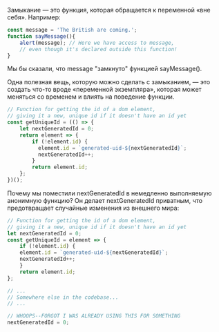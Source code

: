 Замыкание — это функция, которая обращается к переменной «вне себя». Например:

```javascript
const message = 'The British are coming.';
function sayMessage(){
    alert(message); // Here we have access to message,
    // even though it's declared outside this function!
}
```

Мы бы сказали, что message "замкнуто" функцией sayMessage().

Одна полезная вещь, которую можно сделать с замыканием, — это создать что-то вроде «переменной экземпляра», 
которая может меняться со временем и влиять на поведение функции.

```javascript
// Function for getting the id of a dom element,
// giving it a new, unique id if it doesn't have an id yet
const getUniqueId = (() => {
    let nextGeneratedId = 0;
    return element => {
        if (!element.id) {
          element.id = `generated-uid-${nextGeneratedId}`;
          nextGeneratedId++;
        }
        return element.id;
    };
})();
```

Почему мы поместили nextGeneratedId в немедленно выполняемую анонимную функцию? Он делает nextGeneratedId приватным, 
что предотвращает случайные изменения из внешнего мира:

```javascript
// Function for getting the id of a dom element,
// giving it a new, unique id if it doesn't have an id yet
let nextGeneratedId = 0;
const getUniqueId = element => {
    if (!element.id) {
    element.id = `generated-uid-${nextGeneratedId}`;
    nextGeneratedId++;
    }
    return element.id;
};

// ...
// Somewhere else in the codebase...
// ...

// WHOOPS--FORGOT I WAS ALREADY USING THIS FOR SOMETHING
nextGeneratedId = 0;

```
